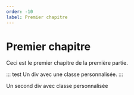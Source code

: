 ```yaml
---
order: -10
label: Premier chapitre
---
```


# Premier chapitre

Ceci est le premier chapitre de la première partie.

::: test
Un div avec une classe personnalisée.
:::

<div class="perso">
  Un second div avec classe personnalisée
</div>

